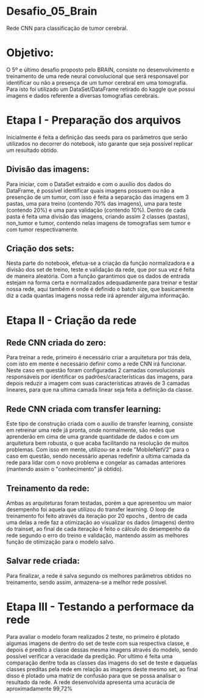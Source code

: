 # Desafio_05_Brain
Rede CNN para classificação de tumor cerebral.

# Objetivo:
O 5º e último desafio proposto pelo BRAIN, consiste no desenvolvimento e treinamento de uma rede neural convolucional que será responsavel por identificar ou não a presença de um tumor cerebral em uma tomografia. Para isto foi utilizado um DataSet/DataFrame retirado do kaggle que possui imagens e dados referente a diversas tomografias cerebrais.

# Etapa I - Preparação dos arquivos
Inicialmente é feita a definição das seeds para os parâmetros que serão utilizados no decorrer do notebook, isto garante que seja possível replicar um resultado obtido.

## Divisão das imagens:
Para iniciar, com o DataSet extraido e com o auxílio dos dados do DataFrame, é possível identificar quais imagens possuem ou não a presenção de um tumor, com isso é feita a separação das imagens em 3 pastas, uma para treino (contendo 70% das imagens), uma para teste (contendo 20%) e uma para validação (contendo 10%). Dentro de cada pasta é feita uma divisão das imagens, criando assim 2 classes (pastas), non_tumor e tumor, contendo nelas imagens de tomografias sem tumor e com tumor respectivamente.

## Criação dos sets:
Nesta parte do notebook, efetua-se a criação da função normalizadora e a divisão dos set de treino, teste e validação da rede, que por sua vez é feita de maneira aleatória. Com a função garantimos que os dados de entrada estejam na forma certa e normalizados adequadamente para treinar e testar nossa rede, aqui também é onde é definido o batch size, que basicamente diz a cada quantas imagens nossa rede irá aprender alguma informação.

# Etapa II -  Criação da rede
## Rede CNN criada do zero:
Para treinar a rede, primeiro é necessário criar a arquitetura por trás dela, com isto em mente é necessário definir como a rede CNN irá funcionar. Neste caso em questão foram configuradas 2 camadas convolucionais responsáveis por identificar os padrões/características das imagens, para depois reduzir a imagem com suas características através de 3 camadas lineares, para que na ultima camada linear seja feita a definição da classe.

## Rede CNN criada com transfer learning:
Este tipo de construção criada com o auxílio de transfer learning, consiste em retreinar uma rede já pronta, onde normalmente, são redes que aprenderão em cima de uma grande quantidade de dados e com um arquitetura bem robusta, o que acaba facilitando na resolução de muitos problemas. Com isso em mente, utilizou-se a rede "MobileNetV2" para o caso em questão, sendo necessário apenas redefinir a ultima camada da rede para lidar com o novo problema e congelar as camadas anteriores (mantendo assim o "conhecimento" já obtido).

## Treinamento da rede:
Ambas as arquiteturas foram testadas, porém a que apresentou um maior desempenho foi aquela que utilizou do transfer learning. O loop de treinamento foi feito através da iteração por 20 epochs , dentro de cada uma delas a rede faz a otimização ao visualizar os dados (imagens) dentro do trainset, ao final de cada iteração é feito o cálculo do desempenho da rede segundo o erro do treino e validação, mantendo assim as melhores função de otimização para o modelo salvo. 

## Salvar rede criada:
Para finalizar, a rede é salva segundo os melhores parâmetros obtidos no treinamento, sendo assim, armazena-se a melhor rede possível.

# Etapa III - Testando a performace da rede
Para avaliar o modelo foram realizados 2 teste, no primeiro é plotado algumas imagens de dentro do set de teste com sua respectiva classe, e depois é predito a classe dessas mesma imagens através do modelo, sendo possível verificar a veracidade da predição. Por ultimo é feita uma comparação dentre toda as classes das imagens do set de teste e daquelas classes preditas pela rede em relação as imagens deste mesmo set, ao final disso é plotado uma matriz de confusão para que se possa analisar o resultado da rede. A rede desenvolvida apresenta uma acurácia de aproximadamente 99,72%
